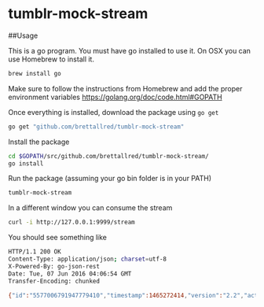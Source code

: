 # tumblr-mock-stream


##Usage

This is a go program.  You must have go installed to use it. On OSX you can use Homebrew to install it.
```sh 
brew install go
```

Make sure to follow the instructions from Homebrew and add the proper environment variables
https://golang.org/doc/code.html#GOPATH

Once everything is installed, download the package using `go get`
```sh 
go get "github.com/brettallred/tumblr-mock-stream"
```

Install the package
```sh
cd $GOPATH/src/github.com/brettallred/tumblr-mock-stream/
go install
```

Run the package (assuming your go bin folder is in your PATH)
```sh
tumblr-mock-stream
```

In a different window you can consume the stream

```sh
curl -i http://127.0.0.1:9999/stream
```

You should see something like

```sh
HTTP/1.1 200 OK
Content-Type: application/json; charset=utf-8
X-Powered-By: go-json-rest
Date: Tue, 07 Jun 2016 04:06:54 GMT
Transfer-Encoding: chunked

{"id":"5577006791947779410","timestamp":1465272414,"version":"2.2","activity_privacy":"public","activity_type":"blog","activity":{"id":"8674665223082153551","action":"create","blog":{"created":4787198327,"updated":4787198327,"name":"Blog name","url":"http://blog-name.tumblr.com","title":"Title of blog","description":"Blog description","is_group_blog":false,"is_primary":false,"timezone":"US/EST","post_count":744,"last_post":4787198327,"language":"English"}}}
```







